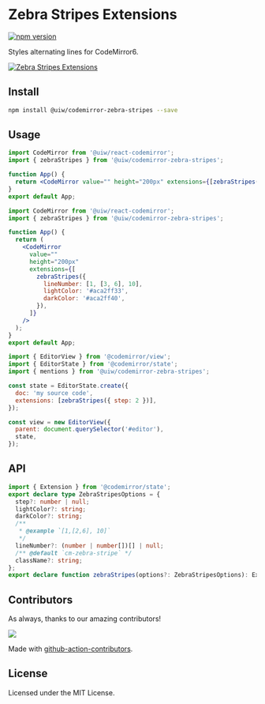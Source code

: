 <!--rehype:ignore:start-->

# Zebra Stripes Extensions

<!--rehype:ignore:end-->

[![npm version](https://img.shields.io/npm/v/@uiw/codemirror-extensions-mentions.svg)](https://www.npmjs.com/package/@uiw/codemirror-extensions-mentions)

Styles alternating lines for CodeMirror6.

[![Zebra Stripes Extensions](https://user-images.githubusercontent.com/1680273/205496628-e7e6f83f-18e9-4bff-8bc8-71a913c60687.png)](https://uiwjs.github.io/react-codemirror/#/extensions/mentions)

## Install

```bash
npm install @uiw/codemirror-zebra-stripes --save
```

## Usage

```jsx
import CodeMirror from '@uiw/react-codemirror';
import { zebraStripes } from '@uiw/codemirror-zebra-stripes';

function App() {
  return <CodeMirror value="" height="200px" extensions={[zebraStripes({ step: 2 })]} />;
}
export default App;
```

```jsx
import CodeMirror from '@uiw/react-codemirror';
import { zebraStripes } from '@uiw/codemirror-zebra-stripes';

function App() {
  return (
    <CodeMirror
      value=""
      height="200px"
      extensions={[
        zebraStripes({
          lineNumber: [1, [3, 6], 10],
          lightColor: '#aca2ff33',
          darkColor: '#aca2ff40',
        }),
      ]}
    />
  );
}
export default App;
```

```js
import { EditorView } from '@codemirror/view';
import { EditorState } from '@codemirror/state';
import { mentions } from '@uiw/codemirror-zebra-stripes';

const state = EditorState.create({
  doc: 'my source code',
  extensions: [zebraStripes({ step: 2 })],
});

const view = new EditorView({
  parent: document.querySelector('#editor'),
  state,
});
```

## API

```ts
import { Extension } from '@codemirror/state';
export declare type ZebraStripesOptions = {
  step?: number | null;
  lightColor?: string;
  darkColor?: string;
  /**
   * @example `[1,[2,6], 10]`
   */
  lineNumber?: (number | number[])[] | null;
  /** @default `cm-zebra-stripe` */
  className?: string;
};
export declare function zebraStripes(options?: ZebraStripesOptions): Extension;
```

## Contributors

As always, thanks to our amazing contributors!

<a href="https://github.com/uiwjs/react-codemirror/graphs/contributors">
  <img src="https://uiwjs.github.io/react-codemirror/CONTRIBUTORS.svg" />
</a>

Made with [github-action-contributors](https://github.com/jaywcjlove/github-action-contributors).

## License

Licensed under the MIT License.
